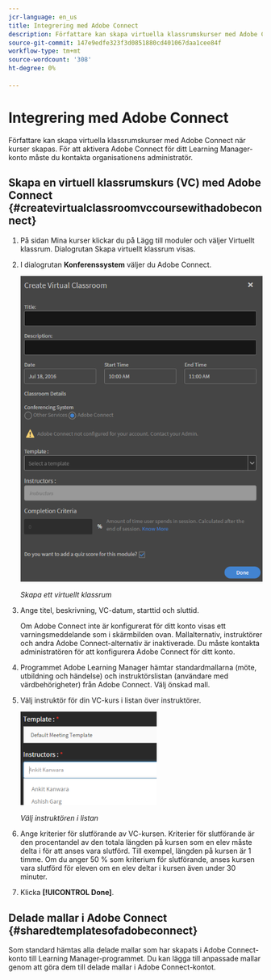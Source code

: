 ```yaml
---
jcr-language: en_us
title: Integrering med Adobe Connect
description: Författare kan skapa virtuella klassrumskurser med Adobe Connect när kurser skapas. För att aktivera Adobe Connect för ditt Learning Manager-konto måste du kontakta organisationens administratör.
source-git-commit: 147e9edfe323f3d0851880cd401067daa1cee84f
workflow-type: tm+mt
source-wordcount: '308'
ht-degree: 0%

---
```




# Integrering med Adobe Connect

Författare kan skapa virtuella klassrumskurser med Adobe Connect när kurser skapas. För att aktivera Adobe Connect för ditt Learning Manager-konto måste du kontakta organisationens administratör.

## Skapa en virtuell klassrumskurs (VC) med Adobe Connect {#createvirtualclassroomvccoursewithadobeconnect}

1. På sidan Mina kurser klickar du på Lägg till moduler och väljer Virtuellt klassrum. Dialogrutan Skapa virtuellt klassrum visas.
1. I dialogrutan **Konferenssystem** väljer du Adobe Connect.

   ![](assets/create-vc-author.png)

   *Skapa ett virtuellt klassrum*

1. Ange titel, beskrivning, VC-datum, starttid och sluttid.

   Om Adobe Connect inte är konfigurerat för ditt konto visas ett varningsmeddelande som i skärmbilden ovan. Mallalternativ, instruktörer och andra Adobe Connect-alternativ är inaktiverade. Du måste kontakta administratören för att konfigurera Adobe Connect för ditt konto.

1. Programmet Adobe Learning Manager hämtar standardmallarna (möte, utbildning och händelse) och instruktörslistan (användare med värdbehörigheter) från Adobe Connect. Välj önskad mall.
1. Välj instruktör för din VC-kurs i listan över instruktörer.

   ![](assets/instructors-list-author.png)

   *Välj instruktören i listan*

1. Ange kriterier för slutförande av VC-kursen. Kriterier för slutförande är den procentandel av den totala längden på kursen som en elev måste delta i för att anses vara slutförd. Till exempel, längden på kursen är 1 timme. Om du anger 50 % som kriterium för slutförande, anses kursen vara slutförd för eleven om en elev deltar i kursen även under 30 minuter.
1. Klicka **[!UICONTROL Done]**.

## Delade mallar i Adobe Connect {#sharedtemplatesofadobeconnect}

Som standard hämtas alla delade mallar som har skapats i Adobe Connect-konto till Learning Manager-programmet. Du kan lägga till anpassade mallar genom att göra dem till delade mallar i Adobe Connect-kontot.
